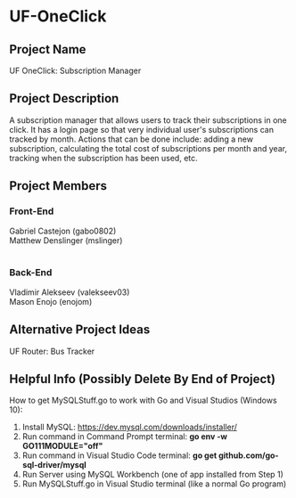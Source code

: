 # UF-OneClick

## Project Name
UF OneClick: Subscription Manager

## Project Description
A subscription manager that allows users to track their subscriptions in one click. It has a login page so that very individual user's subscriptions can tracked by month. Actions that can be done include: adding a new subscription, calculating the total cost of subscriptions per month and year, tracking when the subscription has been used, etc.

## Project Members
### Front-End
Gabriel Castejon (gabo0802) <br>
Matthew Denslinger (mslinger) <br><br>

### Back-End
Vladimir Alekseev (valekseev03) <br>
Mason Enojo (enojom) <br>

## Alternative Project Ideas
UF Router: Bus Tracker

## Helpful Info (Possibly Delete By End of Project)
How to get MySQLStuff.go to work with Go and Visual Studios (Windows 10):
1) Install MySQL: https://dev.mysql.com/downloads/installer/ 
2) Run command in Command Prompt terminal:  <b> go env -w GO111MODULE="off" </b>
3) Run command in Visual Studio Code terminal:  <b> go get github.com/go-sql-driver/mysql </b>
4) Run Server using MySQL Workbench (one of app installed from Step 1)
5) Run MySQLStuff.go in Visual Studio terminal (like a normal Go program)
